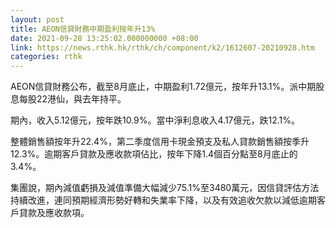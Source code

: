 ```yaml
---
layout: post
title: AEON信貸財務中期盈利按年升13%
date: 2021-09-28 13:25:02.000000000 +08:00
link: https://news.rthk.hk/rthk/ch/component/k2/1612607-20210928.htm
categories: rthk
---
```


AEON信貸財務公布，截至8月底止，中期盈利1.72億元，按年升13.1%。派中期股息每股22港仙，與去年持平。

期內，收入5.12億元，按年跌10.9%。當中淨利息收入4.17億元，跌12.1%。

整體銷售額按年升22.4%，第二季度信用卡現金預支及私人貸款銷售額按季升12.3%。逾期客戶貸款及應收款項佔比，按年下降1.4個百分點至8月底止的3.4%。

集團說，期內減值虧損及減值準備大幅減少75.1%至3480萬元，因信貸評估方法持續改進，連同預期經濟形勢好轉和失業率下降，以及有效追收欠款以減低逾期客戶貸款及應收款項。
